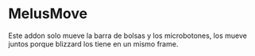 # MelusMove
Este addon solo mueve la barra de bolsas y los microbotones, los mueve juntos porque blizzard los tiene en un mismo frame.
